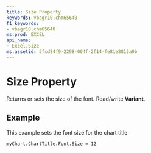 ```yaml
---
title: Size Property
keywords: vbagr10.chm65640
f1_keywords:
- vbagr10.chm65640
ms.prod: EXCEL
api_name:
- Excel.Size
ms.assetid: 5fcd84f9-2298-004f-2f14-fe81e8815a9b
---
```



# Size Property

Returns or sets the size of the font. Read/write  **Variant**.


## Example

This example sets the font size for the chart title.


```
myChart.ChartTitle.Font.Size = 12
```


